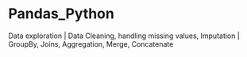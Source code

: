 # Pandas_Python
Data exploration | Data Cleaning, handling missing values, Imputation | GroupBy, Joins, Aggregation, Merge, Concatenate
